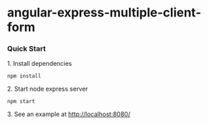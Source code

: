 # angular-express-multiple-client-form

### Quick Start

1\. Install dependencies

```
npm install
```

2\. Start node express server

```
npm start
```

3\. See an example at [http://localhost:8080/](http://localhost:8080/)

